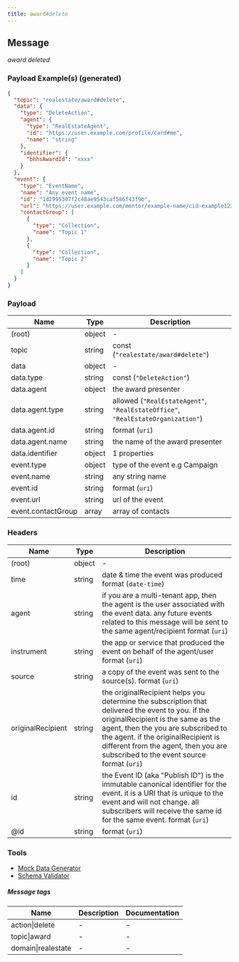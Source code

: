 ```yaml
---
title: award#delete
---
```


## Message

_award deleted_

### Payload Example(s) (generated)

```json
{
  "topic": "realestate/award#delete",
  "data": {
    "type": "DeleteAction",
    "agent": {
      "type": "RealEstateAgent",
      "id": "https://user.example.com/profile/card#me",
      "name": "string"
    },
    "identifier": {
      "bhhsAwardId": "xxxx"
    }
  },
  "event": {
    "type": "EventName",
    "name": "Any event name",
    "id": "1d2995307f2c48ae9543caf586f43f9b",
    "url": "https://user.example.com/mentor/example-name/cid-example123/oh/123-example-street/pid-example112233",
    "contactGroup": [
      {
        "type": "Collection",
        "name": "Topic 1"
      },
      {
        "type": "Collection",
        "name": "Topic 2"
      }
    ]
  }
}
```

### Payload

| Name               | Type   | Description                                                                     |
| ------------------ | ------ | ------------------------------------------------------------------------------- |
| (root)             | object | -                                                                               |
| topic              | string | const (`"realestate/award#delete"`)                                             |
| data               | object | -                                                                               |
| data.type          | string | const (`"DeleteAction"`)                                                        |
| data.agent         | object | the award presenter                                                             |
| data.agent.type    | string | allowed (`"RealEstateAgent"`, `"RealEstateOffice"`, `"RealEstateOrganization"`) |
| data.agent.id      | string | format (`uri`)                                                                  |
| data.agent.name    | string | the name of the award presenter                                                 |
| data.identifier    | object | 1 properties                                                                    |
| event.type         | object | type of the event e.g Campaign                                                  |
| event.name         | string | any string name                                                                 |
| event.id           | string | format (`uri`)                                                                  |
| event.url          | string | url of the event                                                                |
| event.contactGroup | array  | array of contacts                                                               |

### Headers

| Name              | Type   | Description                                                                                                                                                                                                                                                                                               |
| ----------------- | ------ | --------------------------------------------------------------------------------------------------------------------------------------------------------------------------------------------------------------------------------------------------------------------------------------------------------- |
| (root)            | object | -                                                                                                                                                                                                                                                                                                         |
| time              | string | date & time the event was produced format (`date-time`)                                                                                                                                                                                                                                                   |
| agent             | string | if you are a multi-tenant app, then the agent is the user associated with the event data. any future events related to this message will be sent to the same agent/recipient format (`uri`)                                                                                                               |
| instrument        | string | the app or service that produced the event on behalf of the agent/user format (`uri`)                                                                                                                                                                                                                     |
| source            | string | a copy of the event was sent to the source(s). format (`uri`)                                                                                                                                                                                                                                             |
| originalRecipient | string | the originalRecipient helps you determine the subscription that delivered the event to you. if the originalRecipient is the same as the agent, then the you are subscribed to the agent. if the originalRecipient is different from the agent, then you are subscribed to the event source format (`uri`) |
| id                | string | the Event ID (aka "Publish ID") is the immutable canonical identifier for the event. it is a URI that is unique to the event and will not change. all subscribers will receive the same id for the same event. format (`uri`)                                                                             |
| @id               | string | format (`uri`)                                                                                                                                                                                                                                                                                            |

### Tools

- [Mock Data Generator](/tools/mock-data-generator)
- [Schema Validator](/tools/validate)

##### Message tags

| Name               | Description | Documentation |
| ------------------ | ----------- | ------------- |
| action\|delete     | -           | -             |
| topic\|award       | -           | -             |
| domain\|realestate | -           | -             |
